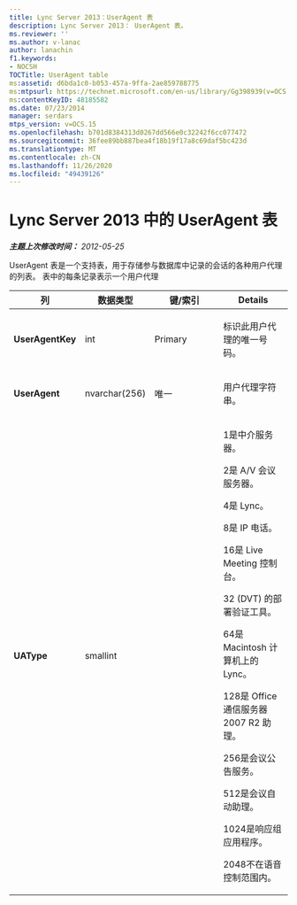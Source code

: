 ```yaml
---
title: Lync Server 2013：UserAgent 表
description: Lync Server 2013： UserAgent 表。
ms.reviewer: ''
ms.author: v-lanac
author: lanachin
f1.keywords:
- NOCSH
TOCTitle: UserAgent table
ms:assetid: d6bda1c0-b053-457a-9ffa-2ae859788775
ms:mtpsurl: https://technet.microsoft.com/en-us/library/Gg398939(v=OCS.15)
ms:contentKeyID: 48185582
ms.date: 07/23/2014
manager: serdars
mtps_version: v=OCS.15
ms.openlocfilehash: b701d8384313d0267dd566e0c32242f6cc077472
ms.sourcegitcommit: 36fee89bb887bea4f18b19f17a8c69daf5bc423d
ms.translationtype: MT
ms.contentlocale: zh-CN
ms.lasthandoff: 11/26/2020
ms.locfileid: "49439126"
---
```

# <a name="useragent-table-in-lync-server-2013"></a>Lync Server 2013 中的 UserAgent 表

<div data-xmlns="http://www.w3.org/1999/xhtml">

<div class="topic" data-xmlns="http://www.w3.org/1999/xhtml" data-msxsl="urn:schemas-microsoft-com:xslt" data-cs="https://msdn.microsoft.com/">

<div data-asp="https://msdn2.microsoft.com/asp">



</div>

<div id="mainSection">

<div id="mainBody">

<span> </span>

_**主题上次修改时间：** 2012-05-25_

UserAgent 表是一个支持表，用于存储参与数据库中记录的会话的各种用户代理的列表。 表中的每条记录表示一个用户代理


<table>
<colgroup>
<col style="width: 25%" />
<col style="width: 25%" />
<col style="width: 25%" />
<col style="width: 25%" />
</colgroup>
<thead>
<tr class="header">
<th><strong>列</strong></th>
<th><strong>数据类型</strong></th>
<th><strong>键/索引</strong></th>
<th><strong>Details</strong></th>
</tr>
</thead>
<tbody>
<tr class="odd">
<td><p><strong>UserAgentKey</strong></p></td>
<td><p>int</p></td>
<td><p>Primary</p></td>
<td><p>标识此用户代理的唯一号码。</p></td>
</tr>
<tr class="even">
<td><p><strong>UserAgent</strong></p></td>
<td><p>nvarchar(256)</p></td>
<td><p>唯一</p></td>
<td><p>用户代理字符串。</p></td>
</tr>
<tr class="odd">
<td><p><strong>UAType</strong></p></td>
<td><p>smallint</p></td>
<td><p> </p></td>
<td><p>1是中介服务器。</p>
<p>2是 A/V 会议服务器。</p>
<p>4是 Lync。</p>
<p>8是 IP 电话。</p>
<p>16是 Live Meeting 控制台。</p>
<p>32 (DVT) 的部署验证工具。</p>
<p>64是 Macintosh 计算机上的 Lync。</p>
<p>128是 Office 通信服务器 2007 R2 助理。</p>
<p>256是会议公告服务。</p>
<p>512是会议自动助理。</p>
<p>1024是响应组应用程序。</p>
<p>2048不在语音控制范围内。</p></td>
</tr>
</tbody>
</table>


</div>

<span> </span>

</div>

</div>

</div>

